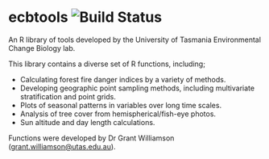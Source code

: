 ecbtools ![Build Status](https://travis-ci.org/ozjimbob/ecbtools.svg)
========

An R library of tools developed by the University of Tasmania Environmental Change Biology lab.

This library contains a diverse set of R functions, including;

* Calculating forest fire danger indices by a variety of methods.
* Developing geographic point sampling methods, including multivariate stratification and point grids.
* Plots of seasonal patterns in variables over long time scales.
* Analysis of tree cover from hemispherical/fish-eye photos.
* Sun altitude and day length calculations.

Functions were developed by Dr Grant Williamson (grant.williamson@utas.edu.au).
